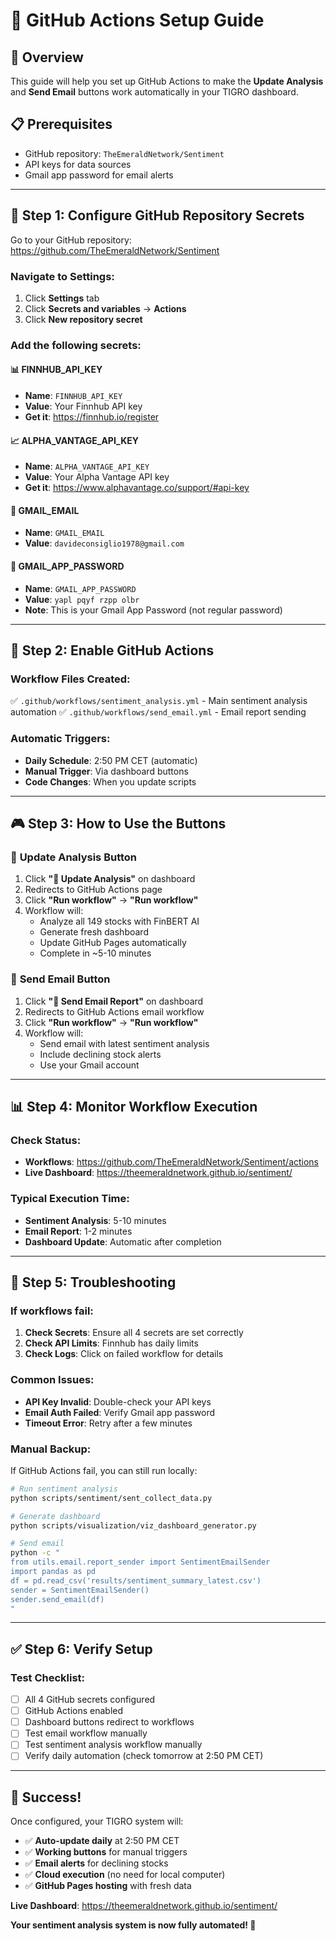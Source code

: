 # 🚀 GitHub Actions Setup Guide

## 🎯 Overview
This guide will help you set up GitHub Actions to make the **Update Analysis** and **Send Email** buttons work automatically in your TIGRO dashboard.

## 📋 Prerequisites
- GitHub repository: `TheEmeraldNetwork/Sentiment`
- API keys for data sources
- Gmail app password for email alerts

---

## 🔑 Step 1: Configure GitHub Repository Secrets

Go to your GitHub repository: https://github.com/TheEmeraldNetwork/Sentiment

### Navigate to Settings:
1. Click **Settings** tab
2. Click **Secrets and variables** → **Actions**
3. Click **New repository secret**

### Add the following secrets:

#### 📊 **FINNHUB_API_KEY**
- **Name**: `FINNHUB_API_KEY`
- **Value**: Your Finnhub API key
- **Get it**: https://finnhub.io/register

#### 📈 **ALPHA_VANTAGE_API_KEY** 
- **Name**: `ALPHA_VANTAGE_API_KEY`
- **Value**: Your Alpha Vantage API key
- **Get it**: https://www.alphavantage.co/support/#api-key

#### 📧 **GMAIL_EMAIL**
- **Name**: `GMAIL_EMAIL`
- **Value**: `davideconsiglio1978@gmail.com`

#### 🔐 **GMAIL_APP_PASSWORD**
- **Name**: `GMAIL_APP_PASSWORD`
- **Value**: `yapl pqyf rzpp olbr`
- **Note**: This is your Gmail App Password (not regular password)

---

## 🤖 Step 2: Enable GitHub Actions

### Workflow Files Created:
✅ `.github/workflows/sentiment_analysis.yml` - Main sentiment analysis automation
✅ `.github/workflows/send_email.yml` - Email report sending

### Automatic Triggers:
- **Daily Schedule**: 2:50 PM CET (automatic)
- **Manual Trigger**: Via dashboard buttons
- **Code Changes**: When you update scripts

---

## 🎮 Step 3: How to Use the Buttons

### 🔄 **Update Analysis Button**
1. Click **"🔄 Update Analysis"** on dashboard
2. Redirects to GitHub Actions page
3. Click **"Run workflow"** → **"Run workflow"**
4. Workflow will:
   - Analyze all 149 stocks with FinBERT AI
   - Generate fresh dashboard
   - Update GitHub Pages automatically
   - Complete in ~5-10 minutes

### 📧 **Send Email Button**
1. Click **"📧 Send Email Report"** on dashboard
2. Redirects to GitHub Actions email workflow
3. Click **"Run workflow"** → **"Run workflow"**
4. Workflow will:
   - Send email with latest sentiment analysis
   - Include declining stock alerts
   - Use your Gmail account

---

## 📊 Step 4: Monitor Workflow Execution

### Check Status:
- **Workflows**: https://github.com/TheEmeraldNetwork/Sentiment/actions
- **Live Dashboard**: https://theemeraldnetwork.github.io/sentiment/

### Typical Execution Time:
- **Sentiment Analysis**: 5-10 minutes
- **Email Report**: 1-2 minutes
- **Dashboard Update**: Automatic after completion

---

## 🔧 Step 5: Troubleshooting

### If workflows fail:
1. **Check Secrets**: Ensure all 4 secrets are set correctly
2. **Check API Limits**: Finnhub has daily limits
3. **Check Logs**: Click on failed workflow for details

### Common Issues:
- **API Key Invalid**: Double-check your API keys
- **Email Auth Failed**: Verify Gmail app password
- **Timeout Error**: Retry after a few minutes

### Manual Backup:
If GitHub Actions fail, you can still run locally:
```bash
# Run sentiment analysis
python scripts/sentiment/sent_collect_data.py

# Generate dashboard
python scripts/visualization/viz_dashboard_generator.py

# Send email
python -c "
from utils.email.report_sender import SentimentEmailSender
import pandas as pd
df = pd.read_csv('results/sentiment_summary_latest.csv')
sender = SentimentEmailSender()
sender.send_email(df)
"
```

---

## ✅ Step 6: Verify Setup

### Test Checklist:
- [ ] All 4 GitHub secrets configured
- [ ] GitHub Actions enabled
- [ ] Dashboard buttons redirect to workflows
- [ ] Test email workflow manually
- [ ] Test sentiment analysis workflow manually
- [ ] Verify daily automation (check tomorrow at 2:50 PM CET)

---

## 🎉 Success!

Once configured, your TIGRO system will:
- ✅ **Auto-update daily** at 2:50 PM CET
- ✅ **Working buttons** for manual triggers
- ✅ **Email alerts** for declining stocks
- ✅ **Cloud execution** (no need for local computer)
- ✅ **GitHub Pages hosting** with fresh data

**Live Dashboard**: https://theemeraldnetwork.github.io/sentiment/

**Your sentiment analysis system is now fully automated! 🐅** 